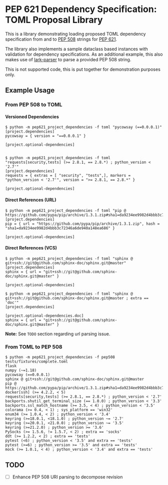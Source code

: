 # PEP 621 Dependency Specification: TOML Proposal Library

This is a library demonstrating loading proposed TOML dependency specification from and to 
[PEP 508](https://www.python.org/dev/peps/pep-0508/) strings for [PEP 621](https://www.python.org/dev/peps/pep-0621).

The library also implements a sample dataclass based instances with validation for dependency specifications. As an 
additional example, this also makes use of [lark-parser](https://github.com/lark-parser/lark) to parse a provided PEP 508
string. 

This is not supported code, this is put together for demonstration purposes only.

## Example Usage
### From PEP 508 to TOML
#### Versioned Dependencies
```console
$ python -m pep621_project_dependencies -f toml "pycowsay (==0.0.0.1)"
[project.dependencies]
pycowsay = { version = "==0.0.0.1" }

[project.optional-dependencies]


$ python -m pep621_project_dependencies -f toml "requests[security,tests] (>= 2.8.1, == 2.8.*) ; python_version < '2.7'"
[project.dependencies]
requests = { extras = [ "security", "tests",], markers = "python_version < '2.7'", version = ">= 2.8.1, == 2.8.*" }

[project.optional-dependencies]

```

#### Direct References (URL)
```console
$ python -m pep621_project_dependencies -f toml "pip @ https://github.com/pypa/pip/archive/1.3.1.zip#sha1=da9234ee9982d4bbb3c72346a6de940a148ea686"
[project.dependencies]
pip = { url = "https://github.com/pypa/pip/archive/1.3.1.zip", hash = "sha1=da9234ee9982d4bbb3c72346a6de940a148ea686" }

[project.optional-dependencies]

```

#### Direct References (VCS)
```console
$ python -m pep621_project_dependencies -f toml "sphinx @ git+ssh://git@github.com/sphinx-doc/sphinx.git@master"
[project.dependencies]
sphinx = { url = "git+ssh://git@github.com/sphinx-doc/sphinx.git@master" }

[project.optional-dependencies]

$ python -m pep621_project_dependencies -f toml "sphinx @ git+ssh://git@github.com/sphinx-doc/sphinx.git@master ; extra == 'doc'"
[project.dependencies]

[project.optional-dependencies.doc]
sphinx = { url = "git+ssh://git@github.com/sphinx-doc/sphinx.git@master" }
```
**Note:** See `TODO` section regarding url parsing issue.

### From TOML to PEP 508
```console
$ python -m pep621_project_dependencies -f pep508 tests/fixtures/complete.toml 
flask
numpy (~=1.18)
pycowsay (==0.0.0.1)
sphinx @ git+ssh://git@github.com/sphinx-doc/sphinx.git@master
pip @ https://github.com/pypa/pip/archive/1.3.1.zip#sha1=da9234ee9982d4bbb3c72346a6de940a148ea686
docker[ssh] (>= 4.2.2, < 5)
requests[security,tests] (>= 2.8.1, == 2.8.*) ; python_version < '2.7'
backports.shutil_get_terminal_size (== 1.0.0) ; python_version < '3.3'
backports.ssl_match_hostname (>= 3.5, < 4) ; python_version < '3.5'
colorama (>= 0.4, < 1) ; sys_platform == 'win32'
enum34 (>= 1.0.4, < 2) ; python_version < '3.4'
keyring (>=18.0.1, <18.1.0) ; python_version ~= '2.7'
keyring (>=20.0.1, <21.0.0) ; python_version ~= '3.5'
keyring (>=21.2.0) ; python_version >= '3.6'
PySocks (>= 1.5.6, != 1.5.7, < 2) ; extra == 'socks'
ddt (>= 1.2.2, < 2) ; extra == 'tests'
pytest (<6) ; python_version < '3.5' and extra == 'tests'
pytest (>=6) ; python_version >= '3.5' and extra == 'tests'
mock (>= 1.0.1, < 4) ; python_version < '3.4' and extra == 'tests'
```

## TODO
- [ ] Enhance PEP 508 URI parsing to decompose revision